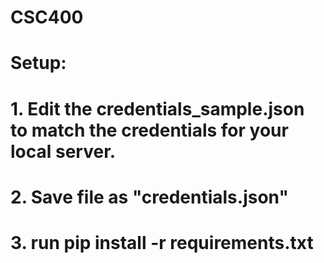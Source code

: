 # CSC400

# Setup:
# 1. Edit the credentials_sample.json to match the credentials for your local server.
# 2. Save file as "credentials.json"
# 3. run pip install -r requirements.txt
